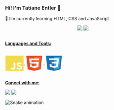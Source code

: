 ### Hi! I'm Tatiane Entler 👋

🌱 I’m currently learning HTML, CSS and JavaScript


<div align="center">
  <a href="https://github.com/tatientler">
  <img height="170em" src="https://github-readme-stats.vercel.app/api?username=tatientler&show_icons=true&theme=dracula&include_all_commits=true&count_private=true"/>
  <img height="165em" src="https://github-readme-stats.vercel.app/api/top-langs/?username=tatientler&layout=compact&langs_count=7&theme=dracula"/>
</div>
  
  ##
  
  <strong>Languages and Tools:</strong>

<div style="display: inline_block"><br>
  <img align="center" alt="Js" height="50" width="60" src="https://raw.githubusercontent.com/devicons/devicon/master/icons/javascript/javascript-plain.svg">
  <img align="center" alt="HTML" height="50" width="60" src="https://raw.githubusercontent.com/devicons/devicon/master/icons/html5/html5-original.svg">
  <img align="center" alt="CSS" height="50" width="60" src="https://raw.githubusercontent.com/devicons/devicon/master/icons/css3/css3-original.svg">
</div>
  
  ##
  
  <strong>Conect with me:</strong>
  
<div> 
  <a href = "mailto:tatiane.entler@gmail.com"><img src="https://img.shields.io/badge/-Gmail-%23333?style=for-the-badge&logo=gmail&logoColor=white" target="_blank"></a>
  <a href="https://www.linkedin.com/in/tatiane-camargo-entler-52588365/" target="_blank"><img src="https://img.shields.io/badge/-LinkedIn-%230077B5?style=for-the-badge&logo=linkedin&logoColor=white" target="_blank"></a>
  
  ![Snake animation](https://github.com/tatientler/tatientler/blob/output/github-contribution-grid-snake.svg)
  
</div>

